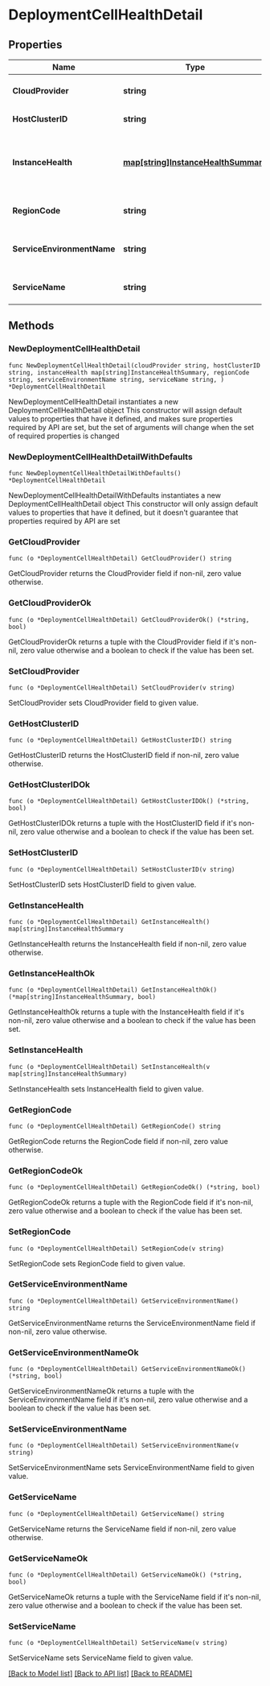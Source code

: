 # DeploymentCellHealthDetail

## Properties

Name | Type | Description | Notes
------------ | ------------- | ------------- | -------------
**CloudProvider** | **string** | Name of the Infra Provider | 
**HostClusterID** | **string** | ID of a Host Cluster | 
**InstanceHealth** | [**map[string]InstanceHealthSummary**](InstanceHealthSummary.md) | The health summary of the instances by instance ID | 
**RegionCode** | **string** | The region code of the host cluster | 
**ServiceEnvironmentName** | **string** | The name of the service environment | 
**ServiceName** | **string** | The name of the service | 

## Methods

### NewDeploymentCellHealthDetail

`func NewDeploymentCellHealthDetail(cloudProvider string, hostClusterID string, instanceHealth map[string]InstanceHealthSummary, regionCode string, serviceEnvironmentName string, serviceName string, ) *DeploymentCellHealthDetail`

NewDeploymentCellHealthDetail instantiates a new DeploymentCellHealthDetail object
This constructor will assign default values to properties that have it defined,
and makes sure properties required by API are set, but the set of arguments
will change when the set of required properties is changed

### NewDeploymentCellHealthDetailWithDefaults

`func NewDeploymentCellHealthDetailWithDefaults() *DeploymentCellHealthDetail`

NewDeploymentCellHealthDetailWithDefaults instantiates a new DeploymentCellHealthDetail object
This constructor will only assign default values to properties that have it defined,
but it doesn't guarantee that properties required by API are set

### GetCloudProvider

`func (o *DeploymentCellHealthDetail) GetCloudProvider() string`

GetCloudProvider returns the CloudProvider field if non-nil, zero value otherwise.

### GetCloudProviderOk

`func (o *DeploymentCellHealthDetail) GetCloudProviderOk() (*string, bool)`

GetCloudProviderOk returns a tuple with the CloudProvider field if it's non-nil, zero value otherwise
and a boolean to check if the value has been set.

### SetCloudProvider

`func (o *DeploymentCellHealthDetail) SetCloudProvider(v string)`

SetCloudProvider sets CloudProvider field to given value.


### GetHostClusterID

`func (o *DeploymentCellHealthDetail) GetHostClusterID() string`

GetHostClusterID returns the HostClusterID field if non-nil, zero value otherwise.

### GetHostClusterIDOk

`func (o *DeploymentCellHealthDetail) GetHostClusterIDOk() (*string, bool)`

GetHostClusterIDOk returns a tuple with the HostClusterID field if it's non-nil, zero value otherwise
and a boolean to check if the value has been set.

### SetHostClusterID

`func (o *DeploymentCellHealthDetail) SetHostClusterID(v string)`

SetHostClusterID sets HostClusterID field to given value.


### GetInstanceHealth

`func (o *DeploymentCellHealthDetail) GetInstanceHealth() map[string]InstanceHealthSummary`

GetInstanceHealth returns the InstanceHealth field if non-nil, zero value otherwise.

### GetInstanceHealthOk

`func (o *DeploymentCellHealthDetail) GetInstanceHealthOk() (*map[string]InstanceHealthSummary, bool)`

GetInstanceHealthOk returns a tuple with the InstanceHealth field if it's non-nil, zero value otherwise
and a boolean to check if the value has been set.

### SetInstanceHealth

`func (o *DeploymentCellHealthDetail) SetInstanceHealth(v map[string]InstanceHealthSummary)`

SetInstanceHealth sets InstanceHealth field to given value.


### GetRegionCode

`func (o *DeploymentCellHealthDetail) GetRegionCode() string`

GetRegionCode returns the RegionCode field if non-nil, zero value otherwise.

### GetRegionCodeOk

`func (o *DeploymentCellHealthDetail) GetRegionCodeOk() (*string, bool)`

GetRegionCodeOk returns a tuple with the RegionCode field if it's non-nil, zero value otherwise
and a boolean to check if the value has been set.

### SetRegionCode

`func (o *DeploymentCellHealthDetail) SetRegionCode(v string)`

SetRegionCode sets RegionCode field to given value.


### GetServiceEnvironmentName

`func (o *DeploymentCellHealthDetail) GetServiceEnvironmentName() string`

GetServiceEnvironmentName returns the ServiceEnvironmentName field if non-nil, zero value otherwise.

### GetServiceEnvironmentNameOk

`func (o *DeploymentCellHealthDetail) GetServiceEnvironmentNameOk() (*string, bool)`

GetServiceEnvironmentNameOk returns a tuple with the ServiceEnvironmentName field if it's non-nil, zero value otherwise
and a boolean to check if the value has been set.

### SetServiceEnvironmentName

`func (o *DeploymentCellHealthDetail) SetServiceEnvironmentName(v string)`

SetServiceEnvironmentName sets ServiceEnvironmentName field to given value.


### GetServiceName

`func (o *DeploymentCellHealthDetail) GetServiceName() string`

GetServiceName returns the ServiceName field if non-nil, zero value otherwise.

### GetServiceNameOk

`func (o *DeploymentCellHealthDetail) GetServiceNameOk() (*string, bool)`

GetServiceNameOk returns a tuple with the ServiceName field if it's non-nil, zero value otherwise
and a boolean to check if the value has been set.

### SetServiceName

`func (o *DeploymentCellHealthDetail) SetServiceName(v string)`

SetServiceName sets ServiceName field to given value.



[[Back to Model list]](../README.md#documentation-for-models) [[Back to API list]](../README.md#documentation-for-api-endpoints) [[Back to README]](../README.md)



